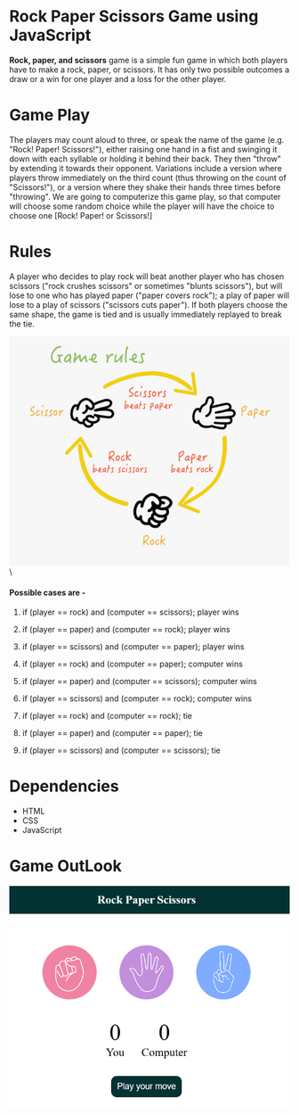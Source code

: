 # Rock Paper Scissors Game using JavaScript

**Rock, paper, and scissors** game is a simple fun game in which both players have to make a rock, paper, or scissors. It has only two possible outcomes a draw or a win for one player and a loss for the other player.

# Game Play

The players may count aloud to three, or speak the name of the game (e.g. "Rock! Paper! Scissors!"), either raising one hand in a fist and swinging it down with each syllable or holding it behind their back. They then "throw" by extending it towards their opponent. Variations include a version where players throw immediately on the third count (thus throwing on the count of "Scissors!"), or a version where they shake their hands three times before "throwing". We are going to computerize this game play, so that computer will choose some random choice while the player will have the choice to choose one [Rock! Paper! or Scissors!]

# Rules
A player who decides to play rock will beat another player who has chosen scissors ("rock crushes scissors" or sometimes "blunts scissors"), but will lose to one who has played paper ("paper covers rock"); a play of paper will lose to a play of scissors ("scissors cuts paper"). If both players choose the same shape, the game is tied and is usually immediately replayed to break the tie.

![Rules image](images/RPS_Rules.png)\

#### Possible cases are -

1. if (player == rock) and (computer == scissors); player wins

2. if (player == paper) and (computer == rock); player wins

3. if (player == scissors) and (computer == paper); player wins 

4. if (player == rock) and (computer == paper); computer wins

5. if (player == paper) and (computer == scissors); computer wins

6. if (player == scissors) and (computer == rock); computer wins

7. if (player == rock) and (computer == rock); tie

8. if (player == paper) and (computer == paper); tie

9. if (player == scissors) and (computer == scissors); tie

# Dependencies

* HTML
* CSS
* JavaScript

# Game OutLook

![Game](images/Game.png)
